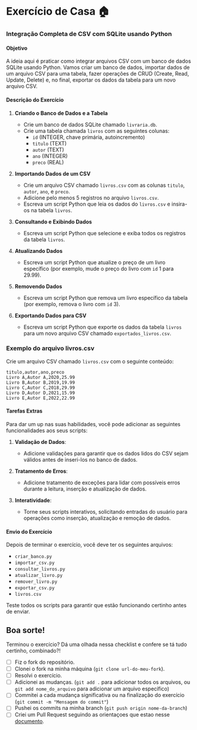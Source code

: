 # Exercício de Casa 🏠 

### Integração Completa de CSV com SQLite usando Python

#### Objetivo

A ideia aqui é praticar como integrar arquivos CSV com um banco de dados SQLite usando Python. Vamos criar um banco de dados, importar dados de um arquivo CSV para uma tabela, fazer operações de CRUD (Create, Read, Update, Delete) e, no final, exportar os dados da tabela para um novo arquivo CSV.

#### Descrição do Exercício

1. **Criando o Banco de Dados e a Tabela**
   - Crie um banco de dados SQLite chamado `livraria.db`.
   - Crie uma tabela chamada `livros` com as seguintes colunas:
     - `id` (INTEGER, chave primária, autoincremento)
     - `titulo` (TEXT)
     - `autor` (TEXT)
     - `ano` (INTEGER)
     - `preco` (REAL)

2. **Importando Dados de um CSV**
   - Crie um arquivo CSV chamado `livros.csv` com as colunas `titulo`, `autor`, `ano`, e `preco`.
   - Adicione pelo menos 5 registros no arquivo `livros.csv`.
   - Escreva um script Python que leia os dados do `livros.csv` e insira-os na tabela `livros`.

3. **Consultando e Exibindo Dados**
   - Escreva um script Python que selecione e exiba todos os registros da tabela `livros`.

4. **Atualizando Dados**
   - Escreva um script Python que atualize o preço de um livro específico (por exemplo, mude o preço do livro com `id` 1 para 29.99).

5. **Removendo Dados**
   - Escreva um script Python que remova um livro específico da tabela (por exemplo, remova o livro com `id` 3).

6. **Exportando Dados para CSV**
   - Escreva um script Python que exporte os dados da tabela `livros` para um novo arquivo CSV chamado `exportados_livros.csv`.

### Exemplo do arquivo livros.csv

Crie um arquivo CSV chamado `livros.csv` com o seguinte conteúdo:

```csv
titulo,autor,ano,preco
Livro A,Autor A,2020,25.99
Livro B,Autor B,2019,19.99
Livro C,Autor C,2018,29.99
Livro D,Autor D,2021,15.99
Livro E,Autor E,2022,22.99
```


#### Tarefas Extras

Para dar um up nas suas habilidades, você pode adicionar as seguintes funcionalidades aos seus scripts:

1. **Validação de Dados**:
   - Adicione validações para garantir que os dados lidos do CSV sejam válidos antes de inseri-los no banco de dados.

2. **Tratamento de Erros**:
   - Adicione tratamento de exceções para lidar com possíveis erros durante a leitura, inserção e atualização de dados.

3. **Interatividade**:
   - Torne seus scripts interativos, solicitando entradas do usuário para operações como inserção, atualização e remoção de dados.

#### Envio do Exercício

Depois de terminar o exercício, você deve ter os seguintes arquivos:

- `criar_banco.py`
- `importar_csv.py`
- `consultar_livros.py`
- `atualizar_livro.py`
- `remover_livro.py`
- `exportar_csv.py`
- `livros.csv`

Teste todos os scripts para garantir que estão funcionando certinho antes de enviar.

Boa sorte!
---

Terminou o exercício? Dá uma olhada nessa checklist e confere se tá tudo certinho, combinado?!

- [ ] Fiz o fork do repositório.
- [ ] Clonei o fork na minha máquina (`git clone url-do-meu-fork`).
- [ ] Resolvi o exercício.
- [ ] Adicionei as mudanças. (`git add .` para adicionar todos os arquivos, ou `git add nome_do_arquivo` para adicionar um arquivo específico)
- [ ] Commitei a cada mudança significativa ou na finalização do exercício (`git commit -m "Mensagem do commit"`)
- [ ] Pushei os commits na minha branch (`git push origin nome-da-branch`)
- [ ] Criei um Pull Request seguindo as orientaçoes que estao nesse [documento](https://github.com/mflilian/repo-example/blob/main/exercicios/para-casa/instrucoes-pull-request.md).